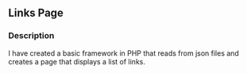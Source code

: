 ## Links Page

### Description
I have created a basic framework in PHP that reads from json files and creates a page that displays a list of links.  
